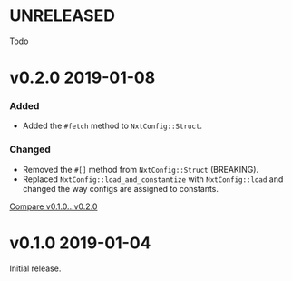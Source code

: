 # UNRELEASED

Todo

# v0.2.0 2019-01-08

### Added

- Added the `#fetch` method to `NxtConfig::Struct`.

### Changed

- Removed the `#[]` method from `NxtConfig::Struct` (BREAKING).
- Replaced `NxtConfig::load_and_constantize` with `NxtConfig::load` and changed the way configs are assigned to constants.

[Compare v0.1.0...v0.2.0](https://github.com/nxt-insurance/nxt_config/compare/v0.1.0...v0.2.0)

# v0.1.0 2019-01-04

Initial release.
